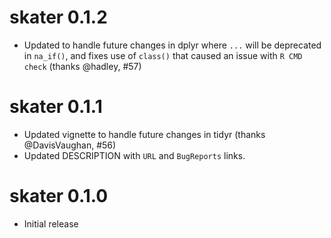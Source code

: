 # skater 0.1.2

- Updated to handle future changes in dplyr where `...` will be deprecated in `na_if()`, and fixes use of `class()` that caused an issue with `R CMD check` (thanks @hadley, #57)

# skater 0.1.1

- Updated vignette to handle future changes in tidyr (thanks @DavisVaughan, #56)
- Updated DESCRIPTION with `URL` and `BugReports` links.

# skater 0.1.0

- Initial release
